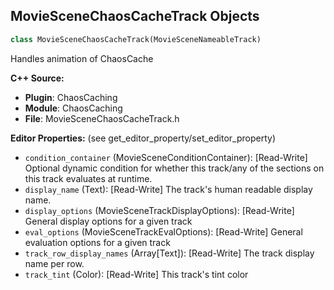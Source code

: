 ## MovieSceneChaosCacheTrack Objects

```python
class MovieSceneChaosCacheTrack(MovieSceneNameableTrack)
```

Handles animation of ChaosCache

**C++ Source:**

- **Plugin**: ChaosCaching
- **Module**: ChaosCaching
- **File**: MovieSceneChaosCacheTrack.h

**Editor Properties:** (see get_editor_property/set_editor_property)

- ``condition_container`` (MovieSceneConditionContainer):  [Read-Write] Optional dynamic condition for whether this track/any of the sections on this track evaluates at runtime.
- ``display_name`` (Text):  [Read-Write] The track's human readable display name.
- ``display_options`` (MovieSceneTrackDisplayOptions):  [Read-Write] General display options for a given track
- ``eval_options`` (MovieSceneTrackEvalOptions):  [Read-Write] General evaluation options for a given track
- ``track_row_display_names`` (Array[Text]):  [Read-Write] The track display name per row.
- ``track_tint`` (Color):  [Read-Write] This track's tint color

<a id="unreal.ChaosClothingInteractor"></a>